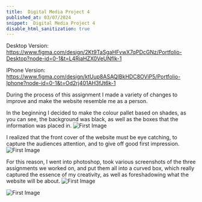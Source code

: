 ```yaml
---
title:  Digital Media Project 4
published_at: 03/07/2024
snippet:  Digital Media Project 4
disable_html_sanitization: true
---
```


Desktop Version: https://www.figma.com/design/2Kt9TaSgaHFvwX7qPDcGNz/Portfolio-Desktop?node-id=0-1&t=L4RjaHZX0VeUNflk-1

IPhone Version: https://www.figma.com/design/ktUup8ASAQIBkHDC8OViP5/Portfolio-Iphone?node-id=0-1&t=Od2rj401AH3fJt6k-1


During the process of this assignment I made a variety of changes to improve and make the website resemble me as a person.

In the beginning I decided to make the colour pallet based on shades, as you can see, the background was black, as well as the boxes that the information was placed in.
![First Image](/w01s1/Line1.png)

I realized that the front cover of the website must be eye catching, to capture the audiences attention, and to give off good first impression.
![First Image](/w01s1/Line2.png)

For this reason, I went into photoshop, took various screenshots of the three assignments we worked on, and put them all into a curved box, which really captured the essence of my creativity, as well as foreshadowing what the website will be about.
![First Image](/w01s1/Line3.png)

![First Image](/w01s1/Line4.png)